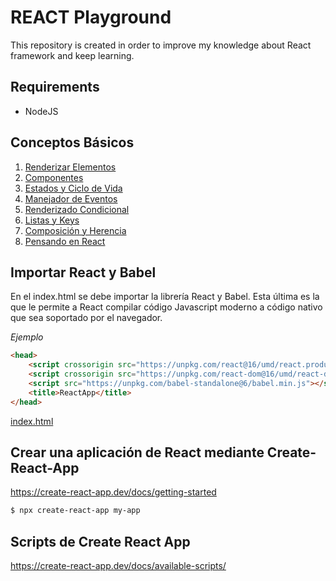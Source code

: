 # REACT Playground

This repository is created in order to improve my knowledge about React framework and keep learning.

## Requirements

- NodeJS

## Conceptos Básicos

1. [Renderizar Elementos](./docs/Conceptos-Principales/1-RenderizarElementos.md)
2. [Componentes](./docs/Conceptos-Principales/2-Componentes.md) 
3. [Estados y Ciclo de Vida](./docs/Conceptos-Principales/3-Estado-CicloDeVida.md) 
4. [Manejador de Eventos](./docs/Conceptos-Principales/4-ManejadorEventos.md) 
5. [Renderizado Condicional](./docs/Conceptos-Principales/5-RenderizadoCondicional.md) 
6. [Listas y Keys](./docs/Conceptos-Principales/6-Listas-Keys.md) 
7. [Composición y Herencia](./docs/Conceptos-Principales/7-Composicion-Herencia.md) 
8. [Pensando en React](https://es.reactjs.org/docs/thinking-in-react.html)  

## Importar React y Babel

En el index.html se debe importar la librería React y Babel. Esta última es la que le permite a React compilar código Javascript moderno a código nativo que sea soportado por el navegador.

*Ejemplo*

```html
<head>
    <script crossorigin src="https://unpkg.com/react@16/umd/react.production.min.js"></script>
    <script crossorigin src="https://unpkg.com/react-dom@16/umd/react-dom.production.min.js"></script>
    <script src="https://unpkg.com/babel-standalone@6/babel.min.js"></script>
    <title>ReactApp</title>
</head>
```

[index.html](index.html)

## Crear una aplicación de React mediante Create-React-App

https://create-react-app.dev/docs/getting-started

```bash
$ npx create-react-app my-app
```

## Scripts de Create React App

https://create-react-app.dev/docs/available-scripts/

